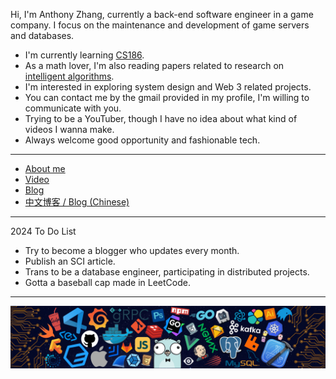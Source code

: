 Hi, I'm Anthony Zhang, currently a back-end software engineer in a game company. I focus on the maintenance and development of game servers and databases.

- I'm currently learning [CS186](https://cs186.gitbook.io/project/).
- As a math lover, I'm also reading papers related to research on [intelligent algorithms](https://www.sciencedirect.com/journal/information-sciences).
- I'm interested in exploring system design and Web 3 related projects.
- You can contact me by the gmail provided in my profile, I'm willing to communicate with you.
- Trying to be a YouTuber, though I have no idea about what kind of videos I wanna make.
- Always welcome good opportunity and fashionable tech.

---

* [About me](https://linktr.ee/Anthony_Zhang)
* [Video](https://www.youtube.com/channel/UCB4VBe11nIUNxk84MGpasUg)
* [Blog](https://twitter.com/AnthonyZhang)
* [中文博客 / Blog (Chinese)](https://ZhiyuZhang0721.github.io/)

---

2024 To Do List

- Try to become a blogger who updates every month.
- Publish an SCI article.
- Trans to be a database engineer, participating in distributed projects.
- Gotta a baseball cap made in LeetCode.

---

![](./img/header_.png)
